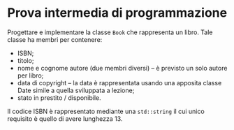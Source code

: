 # Prova intermedia di programmazione
Progettare e implementare la classe `Book` che rappresenta un libro. Tale classe ha membri per
contenere:
* ISBN;
* titolo;
* nome e cognome autore (due membri diversi) – è previsto un solo autore per libro;
* data di copyright – la data è rappresentata usando una apposita classe Date simile a
quella sviluppata a lezione;
* stato in prestito / disponibile.

Il codice ISBN è rappresentato mediante una `std::string` il cui unico requisito è quello di avere
lunghezza 13.
